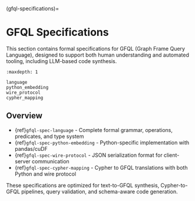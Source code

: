 (gfql-specifications)=

# GFQL Specifications

This section contains formal specifications for GFQL (Graph Frame Query Language), designed to support both human understanding and automated tooling, including LLM-based code synthesis.

```{toctree}
:maxdepth: 1

language
python_embedding
wire_protocol
cypher_mapping
```

## Overview

- {ref}`gfql-spec-language` - Complete formal grammar, operations, predicates, and type system
- {ref}`gfql-spec-python-embedding` - Python-specific implementation with pandas/cuDF
- {ref}`gfql-spec-wire-protocol` - JSON serialization format for client-server communication
- {ref}`gfql-spec-cypher-mapping` - Cypher to GFQL translations with both Python and wire protocol

These specifications are optimized for text-to-GFQL synthesis, Cypher-to-GFQL pipelines, query validation, and schema-aware code generation.
